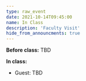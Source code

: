 ```yaml
---
type: raw_event
date: 2021-10-14T09:45:00
name: In Class
description: 'Faculty Visit'
hide_from_announcments: true
---
```


**Before class:** TBD

**In class:**
* Guest: TBD
